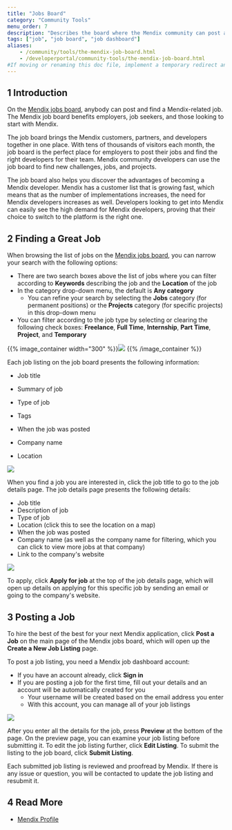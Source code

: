 ```yaml
---
title: "Jobs Board"
category: "Community Tools"
menu_order: 7
description: "Describes the board where the Mendix community can post and find job opportunities."
tags: ["job", "job board", "job dashboard"]
aliases:
    - /community/tools/the-mendix-job-board.html
    - /developerportal/community-tools/the-mendix-job-board.html
#If moving or renaming this doc file, implement a temporary redirect and let the respective team know they should update the URL in the product. See Mapping to Products for more details.
---
```


## 1 Introduction

On the [Mendix jobs board](https://developers.mendix.com/jobs/), anybody can post and find a Mendix-related job. The Mendix job board benefits employers, job seekers, and those looking to start with Mendix.

The job board brings the Mendix customers, partners, and developers together in one place. With tens of thousands of visitors each month, the job board is the perfect place for employers to post their jobs and find the right developers for their team. Mendix community developers can use the job board to find new challenges, jobs, and projects.

The job board also helps you discover the advantages of becoming a Mendix developer. Mendix has a customer list that is growing fast, which means that as the number of implementations increases, the need for Mendix developers increases as well. Developers looking to get into Mendix can easily see the high demand for Mendix developers, proving that their choice to switch to the platform is the right one.

## 2 Finding a Great Job

When browsing the list of jobs on the [Mendix jobs board](https://developers.mendix.com/jobs/), you can narrow your search with the following options:

* There are two search boxes above the list of jobs where you can filter according to **Keywords** describing the job and the **Location** of the job
* In the category drop-down menu, the default is **Any category**
    * You can refine your search by selecting the **Jobs** category (for permanent positions) or the **Projects** category (for specific projects) in this drop-down menu
* You can filter according to the job type by selecting or clearing the following check boxes: **Freelance**, **Full Time**, **Internship**, **Part Time**, **Project**, and **Temporary**

{{% image_container width="300" %}}![](attachments/mendix-job-board/filtering_options.png)
{{% /image_container %}}

Each job listing on the job board presents the following information:

* Job title
* Summary of job
* Type of job

* Tags
* When the job was posted
* Company name
* Location

![](attachments/mendix-job-board/listed_job.png)

When you find a job you are interested in, click the job title to go to the job details page. The job details page presents the following details:

* Job title
* Description of job
* Type of job
* Location (click this to see the location on a map)
* When the job was posted
* Company name (as well as the company name for filtering, which you can click to view more jobs at that company)
* Link to the company's website

![](attachments/mendix-job-board/job_details_header.png)

To apply, click **Apply for job** at the top of the job details page, which will open up details on applying for this specific job by sending an email or going to the company's website.

## 3 Posting a Job

To hire the best of the best for your next Mendix application, click **Post a Job** on the main page of the Mendix jobs board, which will open up the **Create a New Job Listing** page.

To post a job listing, you need a Mendix job dashboard account:

* If you have an account already, click **Sign in**
* If you are posting a job for the first time, fill out your details and an account will be automatically created for you
	* Your username will be created based on the email address you enter
	* With this account, you can manage all of your job listings

![](attachments/mendix-job-board/post_job.png)

After you enter all the details for the job, press **Preview** at the bottom of the page. On the preview page, you can examine your job listing before submitting it. To edit the job listing further, click **Edit Listing**. To submit the listing to the job board, click **Submit Listing**.

Each submitted job listing is reviewed and proofread by Mendix. If there is any issue or question, you will be contacted to update the job listing and resubmit it.


## 4 Read More

* [Mendix Profile](/developerportal/community-tools/mendix-profile)
